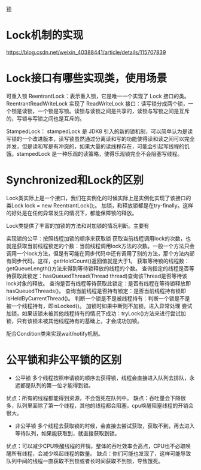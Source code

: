 [锁](https://tech.meituan.com/2018/11/15/java-lock.html)

# Lock机制的实现
https://blog.csdn.net/weixin_40388441/article/details/115707839


# Lock接口有哪些实现类，使用场景
可重入锁 ReentrantLock：表示重入锁，它是唯一一个实现了 Lock 接口的类。
ReentrantReadWriteLock 实现了 ReadWriteLock 接口：读写锁分成两个锁，一个锁是读锁，一个锁是写锁。读锁与读锁之间是共享的，读锁与写锁之间是互斥的，写锁与写锁之间也是互斥的。

StampedLock： stampedLock 是 JDK8 引入的新的锁机制，可以简单认为是读写锁的一个改进版本，读写锁虽然通过分离读和写的功能使得读和读之间可以完全并发，但是读和写是有冲突的，如果大量的读线程存在，可能会引起写线程的饥饿。stampedLock 是一种乐观的读策略，使得乐观锁完全不会阻塞写线程。

# Synchronized和Lock的区别
Lock类实际上是一个接口，我们在实例化的时候实际上是实例化实现了该接口的类Lock lock = new ReentrantLock();。
加锁，和释放锁都是在try-finally。这样的好处是在任何异常发生的情况下，都能保障锁的释放。

Lock类提供了丰富的加锁的方法和对加锁的情况判断。主要有

实现锁的公平：按照线程加锁的顺序来获取锁
获取当前线程调用lock的次数，也就是获取当前线程锁定的个数：当前线程调用lock方法的次数。一般一个方法只会调用一个lock方法，但是有可能在同步代码中还有调用了别的方法，那个方法内部有同步代码。这样，getHoldCount()返回值就是大于1。
获取等待锁的线程数：getQueueLength()方法来得到等待锁释放的线程的个数。
查询指定的线程是否等待获取此锁定：hasQueuedThread(Thread thread)查询该Thread是否等待该lock对象的释放。
查询是否有线程等待获取此锁定：是否有线程在等待锁释放即hasQueuedThreads()。
查询当前线程是否持有锁定：是否当前线程持有锁即isHeldByCurrentThread()。
判断一个锁是不是被线程持有：判断一个锁是不是被一个线程持有，即isLocked()。
加锁时如果中断则不加锁，进入异常处理
尝试加锁，如果该锁未被其他线程持有的情况下成功：tryLock()方法来进行尝试加锁，只有该锁未被其他线程持有的基础上，才会成功加锁。

配合Condition类来实现wait/notify机制。

# 公平锁和非公平锁的区别
- 公平锁
多个线程按照申请锁的顺序去获得锁，线程会直接进入队列去排队，永远都是队列的第一位才能得到锁。

优点：所有的线程都能得到资源，不会饿死在队列中。
缺点：吞吐量会下降很多，队列里面除了第一个线程，其他的线程都会阻塞，cpu唤醒阻塞线程的开销会很大。

- 非公平锁
多个线程去获取锁的时候，会直接去尝试获取，获取不到，再去进入等待队列，如果能获取到，就直接获取到锁。

优点：可以减少CPU唤醒线程的开销，整体的吞吐效率会高点，CPU也不必取唤醒所有线程，会减少唤起线程的数量。
缺点：你们可能也发现了，这样可能导致队列中间的线程一直获取不到锁或者长时间获取不到锁，导致饿死。